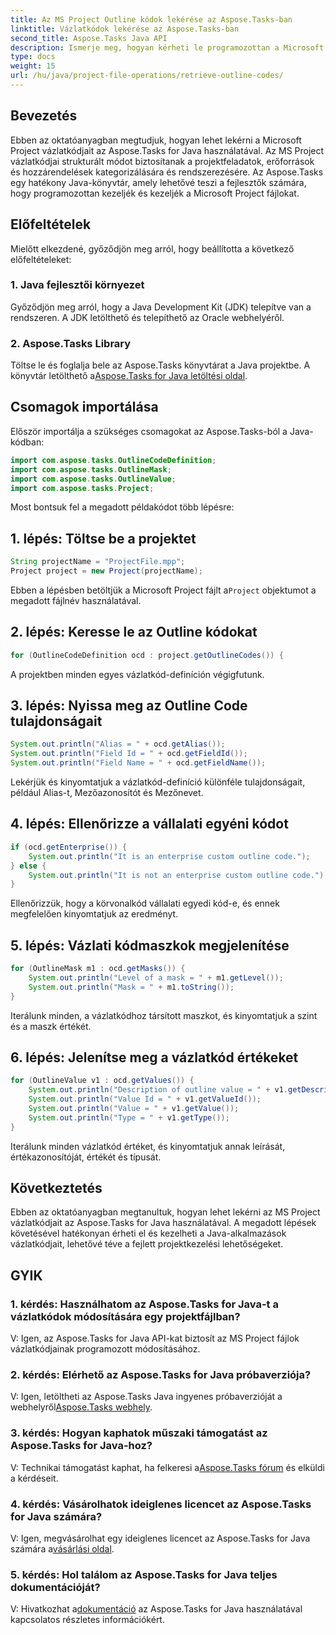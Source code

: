 ```yaml
---
title: Az MS Project Outline kódok lekérése az Aspose.Tasks-ban
linktitle: Vázlatkódok lekérése az Aspose.Tasks-ban
second_title: Aspose.Tasks Java API
description: Ismerje meg, hogyan kérheti le programozottan a Microsoft Project vázlatkódjait az Aspose.Tasks for Java használatával. Növelje projektmenedzsment képességeit.
type: docs
weight: 15
url: /hu/java/project-file-operations/retrieve-outline-codes/
---
```

## Bevezetés
Ebben az oktatóanyagban megtudjuk, hogyan lehet lekérni a Microsoft Project vázlatkódjait az Aspose.Tasks for Java használatával. Az MS Project vázlatkódjai strukturált módot biztosítanak a projektfeladatok, erőforrások és hozzárendelések kategorizálására és rendszerezésére. Az Aspose.Tasks egy hatékony Java-könyvtár, amely lehetővé teszi a fejlesztők számára, hogy programozottan kezeljék és kezeljék a Microsoft Project fájlokat.
## Előfeltételek
Mielőtt elkezdené, győződjön meg arról, hogy beállította a következő előfeltételeket:
### 1. Java fejlesztői környezet
Győződjön meg arról, hogy a Java Development Kit (JDK) telepítve van a rendszeren. A JDK letölthető és telepíthető az Oracle webhelyéről.
### 2. Aspose.Tasks Library
 Töltse le és foglalja bele az Aspose.Tasks könyvtárat a Java projektbe. A könyvtár letölthető a[Aspose.Tasks for Java letöltési oldal](https://releases.aspose.com/tasks/java/).
## Csomagok importálása
Először importálja a szükséges csomagokat az Aspose.Tasks-ból a Java-kódban:
```java
import com.aspose.tasks.OutlineCodeDefinition;
import com.aspose.tasks.OutlineMask;
import com.aspose.tasks.OutlineValue;
import com.aspose.tasks.Project;
```
Most bontsuk fel a megadott példakódot több lépésre:
## 1. lépés: Töltse be a projektet
```java
String projectName = "ProjectFile.mpp";
Project project = new Project(projectName);
```
 Ebben a lépésben betöltjük a Microsoft Project fájlt a`Project` objektumot a megadott fájlnév használatával.
## 2. lépés: Keresse le az Outline kódokat
```java
for (OutlineCodeDefinition ocd : project.getOutlineCodes()) {
```
A projektben minden egyes vázlatkód-definíción végigfutunk.
## 3. lépés: Nyissa meg az Outline Code tulajdonságait
```java
System.out.println("Alias = " + ocd.getAlias());
System.out.println("Field Id = " + ocd.getFieldId());
System.out.println("Field Name = " + ocd.getFieldName());
```
Lekérjük és kinyomtatjuk a vázlatkód-definíció különféle tulajdonságait, például Alias-t, Mezőazonosítót és Mezőnevet.
## 4. lépés: Ellenőrizze a vállalati egyéni kódot
```java
if (ocd.getEnterprise()) {
    System.out.println("It is an enterprise custom outline code.");
} else {
    System.out.println("It is not an enterprise custom outline code.");
}
```
Ellenőrizzük, hogy a körvonalkód vállalati egyedi kód-e, és ennek megfelelően kinyomtatjuk az eredményt.
## 5. lépés: Vázlati kódmaszkok megjelenítése
```java
for (OutlineMask m1 : ocd.getMasks()) {
    System.out.println("Level of a mask = " + m1.getLevel());
    System.out.println("Mask = " + m1.toString());
}
```
Iterálunk minden, a vázlatkódhoz társított maszkot, és kinyomtatjuk a szint és a maszk értékét.
## 6. lépés: Jelenítse meg a vázlatkód értékeket
```java
for (OutlineValue v1 : ocd.getValues()) {
    System.out.println("Description of outline value = " + v1.getDescription());
    System.out.println("Value Id = " + v1.getValueId());
    System.out.println("Value = " + v1.getValue());
    System.out.println("Type = " + v1.getType());
}
```
Iterálunk minden vázlatkód értéket, és kinyomtatjuk annak leírását, értékazonosítóját, értékét és típusát.
## Következtetés
Ebben az oktatóanyagban megtanultuk, hogyan lehet lekérni az MS Project vázlatkódjait az Aspose.Tasks for Java használatával. A megadott lépések követésével hatékonyan érheti el és kezelheti a Java-alkalmazások vázlatkódjait, lehetővé téve a fejlett projektkezelési lehetőségeket.
## GYIK
### 1. kérdés: Használhatom az Aspose.Tasks for Java-t a vázlatkódok módosítására egy projektfájlban?
V: Igen, az Aspose.Tasks for Java API-kat biztosít az MS Project fájlok vázlatkódjainak programozott módosításához.
### 2. kérdés: Elérhető az Aspose.Tasks for Java próbaverziója?
 V: Igen, letöltheti az Aspose.Tasks Java ingyenes próbaverzióját a webhelyről[Aspose.Tasks webhely](https://releases.aspose.com/).
### 3. kérdés: Hogyan kaphatok műszaki támogatást az Aspose.Tasks for Java-hoz?
 V: Technikai támogatást kaphat, ha felkeresi a[Aspose.Tasks fórum](https://forum.aspose.com/c/tasks/15) és elküldi a kérdéseit.
### 4. kérdés: Vásárolhatok ideiglenes licencet az Aspose.Tasks for Java számára?
 V: Igen, megvásárolhat egy ideiglenes licencet az Aspose.Tasks for Java számára a[vásárlási oldal](https://purchase.aspose.com/temporary-license/).
### 5. kérdés: Hol találom az Aspose.Tasks for Java teljes dokumentációját?
 V: Hivatkozhat a[dokumentáció](https://reference.aspose.com/tasks/java/) az Aspose.Tasks for Java használatával kapcsolatos részletes információkért.